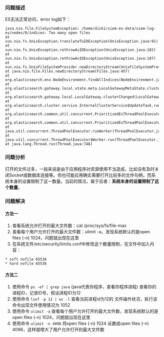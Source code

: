### 问题描述
ES无法正常访问，error log如下：

```
java.nio.file.FileSystemException: /home/disk1/siem-es-data/siem-log-es/nodes/0/indices: Too many open files
at sun.nio.fs.UnixException.translateToIOException(UnixException.java:91)
at sun.nio.fs.UnixException.rethrowAsIOException(UnixException.java:102)
at sun.nio.fs.UnixException.rethrowAsIOException(UnixException.java:107)
at sun.nio.fs.UnixFileSystemProvider.newDirectoryStream(UnixFileSystemProvider.java:427)
at java.nio.file.Files.newDirectoryStream(Files.java:457)
at org.elasticsearch.env.NodeEnvironment.findAllIndices(NodeEnvironment.java:530)
at org.elasticsearch.gateway.local.state.meta.LocalGatewayMetaState.clusterChanged(LocalGatewayMetaState.java:245)
at org.elasticsearch.gateway.local.LocalGateway.clusterChanged(LocalGateway.java:215)
at org.elasticsearch.cluster.service.InternalClusterService$UpdateTask.run(InternalClusterService.java:467)
at org.elasticsearch.common.util.concurrent.PrioritizedEsThreadPoolExecutor$TieBreakingPrioritizedRunnable.runAndClean(PrioritizedEsThreadPoolExecutor.java:188)
at org.elasticsearch.common.util.concurrent.PrioritizedEsThreadPoolExecutor$TieBreakingPrioritizedRunnable.run(PrioritizedEsThreadPoolExecutor.java:158)
at java.util.concurrent.ThreadPoolExecutor.runWorker(ThreadPoolExecutor.java:1149)
at java.util.concurrent.ThreadPoolExecutor$Worker.run(ThreadPoolExecutor.java:624)
at java.lang.Thread.run(Thread.java:748)
```

### 问题分析
打开的文件过多，一般来说是由于应用程序对资源使用不当造成，比如没有及时关闭Socket或数据库连接等。但也可能应用确实需要打开比较多的文件句柄，而系统本身的设置限制了这一数量。当前的情况，属于后者：**系统本身的设置限制了这个数量**。

### 问题解决

#### 方法一
1. 查看系统允许打开的最大文件数：cat /proc/sys/fs/file-max
2. 查看每个用户允许打开的最大文件数：ulimit -a，发现系统默认的是open files (-n) 1024，问题就出现在这里
3. 在系统文件/etc/security/limits.conf中修改这个数量限制，在文件中加入内容：
```
* soft nofile 65536 
* hard nofile 65536
```

#### 方法二
1. 使用命令 `ps -ef | grep java`  (java代表你程序，查看你程序进程) 查看你的进程ID，记录ID号，假设进程ID为12
2. 使用命令 `lsof -p 12 | wc -l`    查看当前进程id为12的 文件操作状况，执行该命令出现文件使用情况为 1052
3. 使用命令 `ulimit -a`  查看每个用户允许打开的最大文件数，发现系统默认的是open files (-n) 1024，问题就出现在这里
4. 使用命令 `ulimit -n 4096` 将open files (-n) 1024 设置成open files (-n) 4096，这样就增大了用户允许打开的最大文件数